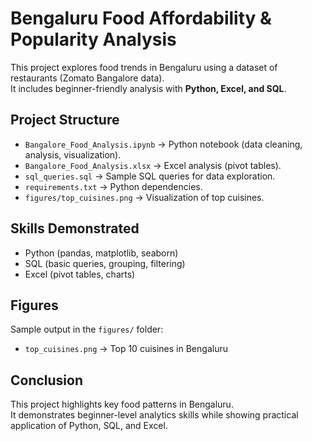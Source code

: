 # Bengaluru Food Affordability & Popularity Analysis

This project explores food trends in Bengaluru using a dataset of restaurants (Zomato Bangalore data).  
It includes beginner-friendly analysis with **Python, Excel, and SQL**.

## Project Structure
- `Bangalore_Food_Analysis.ipynb` → Python notebook (data cleaning, analysis, visualization).
- `Bangalore_Food_Analysis.xlsx` → Excel analysis (pivot tables).
- `sql_queries.sql` → Sample SQL queries for data exploration.
- `requirements.txt` → Python dependencies.
- `figures/top_cuisines.png` → Visualization of top cuisines.

## Skills Demonstrated
- Python (pandas, matplotlib, seaborn)
- SQL (basic queries, grouping, filtering)
- Excel (pivot tables, charts)

## Figures
Sample output in the `figures/` folder:
- `top_cuisines.png` → Top 10 cuisines in Bengaluru

## Conclusion
This project highlights key food patterns in Bengaluru.  
It demonstrates beginner-level analytics skills while showing practical application of Python, SQL, and Excel.

